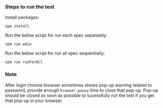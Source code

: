 ### Steps to run the test

Install packages:  
```
npm install
```

Run the below script for run each spec separately:  
```
npm run wdio
```

Run the below script for run all spec sequentially:  
```
npm run runForAll
```

### Note
After login chrome browser sometimes shows pop-up warning related to password, provide enough `browser.pause` time to close that pop-up. Pop-up should be closed as soon as possible to sucessfully run the test if you get that pop-up in your browser.
